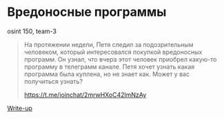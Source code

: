# Вредоносные программы

osint 150, team-3

> На протяжении недели, Петя следил за подозрительным человеком, который интересовался покупкой вредоносных программ. Он узнал, что вчера этот человек приобрел какую-то программу в телеграмм канале. Петя хочет узнать какая программа была куплена, но не знает как. Может у вас получиться узнать?
>
> https://t.me/joinchat/2mrwHXoC42lmNzAy

[Write-up](WRITEUP.md)